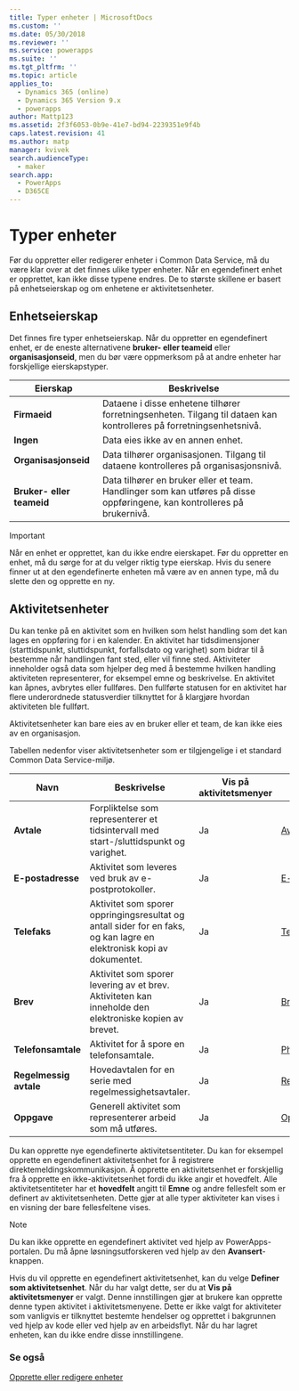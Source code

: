 ```yaml
---
title: Typer enheter | MicrosoftDocs
ms.custom: ''
ms.date: 05/30/2018
ms.reviewer: ''
ms.service: powerapps
ms.suite: ''
ms.tgt_pltfrm: ''
ms.topic: article
applies_to:
  - Dynamics 365 (online)
  - Dynamics 365 Version 9.x
  - powerapps
author: Mattp123
ms.assetid: 2f3f6053-0b9e-41e7-bd94-2239351e9f4b
caps.latest.revision: 41
ms.author: matp
manager: kvivek
search.audienceType:
  - maker
search.app:
  - PowerApps
  - D365CE
---
```

# <a name="types-of-entities"></a>Typer enheter

Før du oppretter eller redigerer enheter i Common Data Service, må du være klar over at det finnes ulike typer enheter. Når en egendefinert enhet er opprettet, kan ikke disse typene endres. De to største skillene er basert på enhetseierskap og om enhetene er aktivitetsenheter.  
  
<a name="BKMK_EntityOwnership"></a>

## <a name="entity-ownership"></a>Enhetseierskap  

Det finnes fire typer enhetseierskap. Når du oppretter en egendefinert enhet, er de eneste alternativene **bruker- eller teameid** eller **organisasjonseid**, men du bør være oppmerksom på at andre enheter har forskjellige eierskapstyper.  
  
|Eierskap|Beskrivelse|  
|---------------|-----------------|  
|**Firmaeid**|Dataene i disse enhetene tilhører forretningsenheten. Tilgang til dataen kan kontrolleres på forretningsenhetsnivå.|  
|**Ingen**|Data eies ikke av en annen enhet.|  
|**Organisasjonseid**|Data tilhører organisasjonen. Tilgang til dataene kontrolleres på organisasjonsnivå.|  
|**Bruker- eller teameid**|Data tilhører en bruker eller et team. Handlinger som kan utføres på disse oppføringene, kan kontrolleres på brukernivå.|  
  
  
> [!IMPORTANT]
>  Når en enhet er opprettet, kan du ikke endre eierskapet. Før du oppretter en enhet, må du sørge for at du velger riktig type eierskap. Hvis du senere finner ut at den egendefinerte enheten må være av en annen type, må du slette den og opprette en ny.
  
<a name="BKMK_ActivityEntities"></a>

## <a name="activity-entities"></a>Aktivitetsenheter

Du kan tenke på en aktivitet som en hvilken som helst handling som det kan lages en oppføring for i en kalender. En aktivitet har tidsdimensjoner (starttidspunkt, sluttidspunkt, forfallsdato og varighet) som bidrar til å bestemme når handlingen fant sted, eller vil finne sted. Aktiviteter inneholder også data som hjelper deg med å bestemme hvilken handling aktiviteten representerer, for eksempel emne og beskrivelse. En aktivitet kan åpnes, avbrytes eller fullføres. Den fullførte statusen for en aktivitet har flere underordnede statusverdier tilknyttet for å klargjøre hvordan aktiviteten ble fullført.  
  
Aktivitetsenheter kan bare eies av en bruker eller et team, de kan ikke eies av en organisasjon.  
  
Tabellen nedenfor viser aktivitetsenheter som er tilgjengelige i et standard Common Data Service-miljø.
  
|Navn|Beskrivelse|Vis på aktivitetsmenyer|Referanse|
|----------|-----------------|----------------|---------------|  
|**Avtale**|Forpliktelse som representerer et tidsintervall med start-/sluttidspunkt og varighet.|Ja|[Avtale](/powerapps/developer/common-data-service/reference/entities/appointment)|
|**E-postadresse**|Aktivitet som leveres ved bruk av e-postprotokoller.|Ja|[E-post](/powerapps/developer/common-data-service/reference/entities/email)|
|**Telefaks**|Aktivitet som sporer oppringingsresultat og antall sider for en faks, og kan lagre en elektronisk kopi av dokumentet.|Ja|[Telefaks](/powerapps/developer/common-data-service/reference/entities/fax)|
|**Brev**|Aktivitet som sporer levering av et brev. Aktiviteten kan inneholde den elektroniske kopien av brevet.|Ja|[Brev](/powerapps/developer/common-data-service/reference/entities/letter)|
|**Telefonsamtale**|Aktivitet for å spore en telefonsamtale.|Ja|[PhoneCall](/powerapps/developer/common-data-service/reference/entities/phonecall)|
|**Regelmessig avtale**|Hovedavtalen for en serie med regelmessighetsavtaler.|Ja|[RecurringAppointmentMaster](/powerapps/developer/common-data-service/reference/entities/recurringappointmentmaster)|
|**Oppgave**|Generell aktivitet som representerer arbeid som må utføres.|Ja|[Oppgave](/powerapps/developer/common-data-service/reference/entities/task)|
  
Du kan opprette nye egendefinerte aktivitetsentiteter. Du kan for eksempel opprette en egendefinert aktivitetsenhet for å registrere direktemeldingskommunikasjon. Å opprette en aktivitetsenhet er forskjellig fra å opprette en ikke-aktivitetsenhet fordi du ikke angir et hovedfelt. Alle aktivitetsentiteter har et **hovedfelt** angitt til **Emne** og andre fellesfelt som er definert av aktivitetsenheten. Dette gjør at alle typer aktiviteter kan vises i en visning der bare fellesfeltene vises.  

> [!NOTE]
> Du kan ikke opprette en egendefinert aktivitet ved hjelp av PowerApps-portalen. Du må åpne løsningsutforskeren ved hjelp av den **Avansert**-knappen.
  
Hvis du vil opprette en egendefinert aktivitetsenhet, kan du velge **Definer som aktivitetsenhet**. Når du har valgt dette, ser du at **Vis på aktivitetsmenyer** er valgt. Denne innstillingen gjør at brukere kan opprette denne typen aktivitet i aktivitetsmenyene. Dette er ikke valgt for aktiviteter som vanligvis er tilknyttet bestemte hendelser og opprettet i bakgrunnen ved hjelp av kode eller ved hjelp av en arbeidsflyt. Når du har lagret enheten, kan du ikke endre disse innstillingene.  

### <a name="see-also"></a>Se også
[Opprette eller redigere enheter](create-edit-entities.md)
